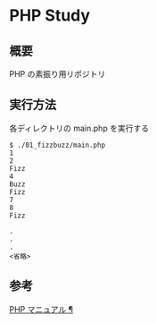 # PHP Study

## 概要

PHP の素振り用リポジトリ

## 実行方法

各ディレクトリの main.php を実行する

```shell
$ ./01_fizzbuzz/main.php
1
2
Fizz
4
Buzz
Fizz
7
8
Fizz

.
.
.
<省略>
```

## 参考

[PHP マニュアル ¶](https://www.php.net/manual/ja/index.php)
